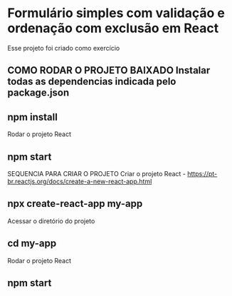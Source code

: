 # Formulário simples com validação e ordenação com exclusão em React
  Esse projeto foi criado como exercício 


## COMO RODAR O PROJETO BAIXADO Instalar todas as dependencias indicada pelo package.json

## npm install
Rodar o projeto React

## npm start
SEQUENCIA PARA CRIAR O PROJETO Criar o projeto React - https://pt-br.reactjs.org/docs/create-a-new-react-app.html

## npx create-react-app my-app
Acessar o diretório do projeto

## cd my-app
Rodar o projeto React

## npm start